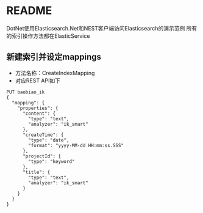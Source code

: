 # README
DotNet使用Elasticsearch.Net和NEST客户端访问Elasticsearch的演示范例
所有的索引操作方法都在ElasticService

## 新建索引并设定mappings
* 方法名称：CreateIndexMapping
* 对应REST API如下
```shell
PUT baobiao_ik
{
  "mapping": {
    "properties": {
      "content": {
        "type": "text",
        "analyzer": "ik_smart"
      },
      "createTime": {
        "type": "date",
        "format": "yyyy-MM-dd HH:mm:ss.SSS"
      },
      "projectId": {
        "type": "keyword"
      },
      "title": {
        "type": "text",
        "analyzer": "ik_smart"
      }
    }
  }
}
```